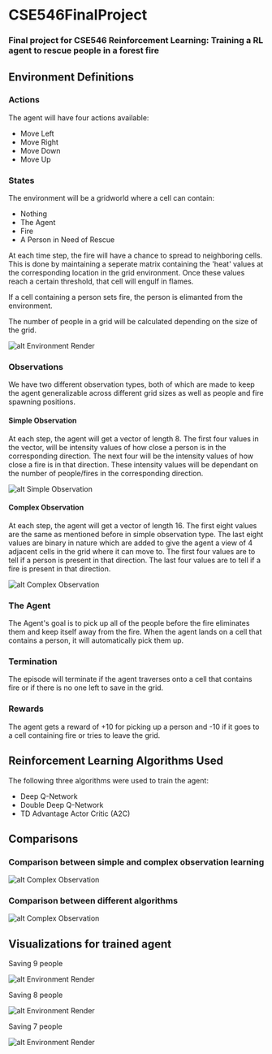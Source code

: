 # CSE546FinalProject
### Final project for CSE546 Reinforcement Learning: Training a RL agent to rescue people in a forest fire

## Environment Definitions
### Actions
The agent will have four actions available:
- Move Left
- Move Right
- Move Down
- Move Up

### States
The environment will be a gridworld where a cell can contain:
- Nothing
- The Agent
- Fire
- A Person in Need of Rescue

At each time step, the fire will have a chance to spread to neighboring cells. This is done by maintaining a seperate matrix containing the 'heat' values at the corresponding location in the grid environment. Once these values reach a certain threshold, that cell will engulf in flames.

If a cell containing a person sets fire, the person is elimanted from the environment.

The number of people in a grid will be calculated depending on the size of the grid.

![alt Environment Render](./images/readme_images/environment.gif)

### Observations
We have two different observation types, both of which are made to keep the agent generalizable across different grid sizes as well as people and fire spawning positions.

#### Simple Observation
At each step, the agent will get a vector of length 8. The first four values in the vector, will be intensity values of how close a person is in the corresponding direction. The next four will be the intensity values of how close a fire is in that direction. These intensity values will be dependant on the number of people/fires in the corresponding direction.

![alt Simple Observation](./images/readme_images/simple_state.png)

#### Complex Observation
At each step, the agent will get a vector of length 16. The first eight values are the same as mentioned before in simple observation type. The last eight values are binary in nature which are added to give the agent a view of 4 adjacent cells in the grid where it can move to. The first four values are to tell if a person is present in that direction. The last four values are to tell if a fire is present in that direction.

![alt Complex Observation](./images/readme_images/complex_state.png)

### The Agent
The Agent's goal is to pick up all of the people before the fire eliminates them and keep itself away from the fire. When the agent lands on a cell that contains a person, it will automatically pick them up.

### Termination
The episode will terminate if the agent traverses onto a cell that contains fire or if there is no one left to save in the grid.

### Rewards
The agent gets a reward of +10 for picking up a person and -10 if it goes to a cell containing fire or tries to leave the grid.

## Reinforcement Learning Algorithms Used
The following three algorithms were used to train the agent:
- Deep Q-Network
- Double Deep Q-Network
- TD Advantage Actor Critic (A2C)

## Comparisons
### Comparison between simple and complex observation learning
![alt Complex Observation](./images/readme_images/comparison_simple_complex.png)

### Comparison between different algorithms
![alt Complex Observation](./images/readme_images/comparison_algorithms.png)

## Visualizations for trained agent
Saving 9 people


![alt Environment Render](./images/readme_images/visualization_9.gif)


Saving 8 people


![alt Environment Render](./images/readme_images/visualization_8.gif)


Saving 7 people


![alt Environment Render](./images/readme_images/visualization_7.gif)